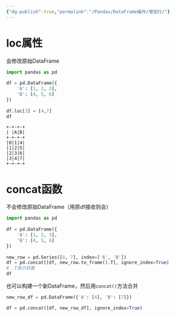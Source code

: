 ```yaml
---
{"dg-publish":true,"permalink":"/Pandas/DataFrame操作/增加行/"}
---
```


# loc属性
会修改原始DataFrame
```python
import pandas as pd  
  
df = pd.DataFrame({  
    'A': [1, 2, 3],  
    'B': [4, 5, 6]  
})  
  
df.loc[3] = [4,7]  
df
```

```
+-+-+-+
| |A|B|
+-+-+-+
|0|1|4|
|1|2|5|
|2|3|6|
|3|4|7|
+-+-+-+
```
# concat函数
不会修改原始DataFrame（用原df接收则会）
```python
import pandas as pd  
  
df = pd.DataFrame({  
    'A': [1, 2, 3],  
    'B': [4, 5, 6]  
})  
  
new_row = pd.Series([4, 7], index=['A', 'B'])  
df = pd.concat([df, new_row.to_frame().T], ignore_index=True)
# .T表示转置
df
```

也可以构建一个新DataFrame，然后用`concat()`方法合并
```python
new_row_df = pd.DataFrame({'A': [4], 'B': [7]}) 

df = pd.concat([df, new_row_df], ignore_index=True)
```